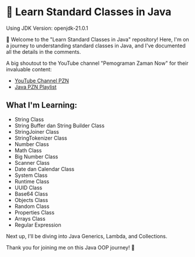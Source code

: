 # 🚀 Learn Standard Classes in Java

Using JDK Version: openjdk-21.0.1

👋 Welcome to the "Learn Standard Classes in Java" repository! Here, I'm on a journey to understanding standard classes in Java, and I've documented all the details in the comments.

A big shoutout to the YouTube channel "Pemograman Zaman Now" for their invaluable content:
- [YouTube Channel PZN](https://youtu.be/KZnMqTfBbOU?feature=shared)
- [Java PZN Playlist](https://www.youtube.com/playlist?list=PL-CtdCApEFH-p_Q2GyK4K3ORoAT0Yt7CX)

## What I'm Learning:

- String Class
- String Buffer dan String Builder Class
- StringJoiner Class
- StringTokenizer Class
- Number Class
- Math Class
- Big Number Class
- Scanner Class
- Date dan Calendar Class
- System Class
- Runtime Class
- UUID Class
- Base64 Class
- Objects Class
- Random Class
- Properties Class
- Arrays Class
- Regular Expression

Next up, I'll be diving into Java Generics, Lambda, and Collections.

Thank you for joining me on this Java OOP journey! 🌟
